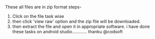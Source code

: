 These all files are in zip format 
steps-
1. Click on the file task wise
2. then click 'view raw' option and the zip file will be downloaded.
3. then extract the file and open it in appropriate software.
i have done these tasks on android studio............
thanku @codsoft
